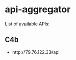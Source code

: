 # api-aggregator
List of available APIs:
<h2>C4b</h2>
<ul>
  <li>http://79.76.122.33/api</li>
</ul>
